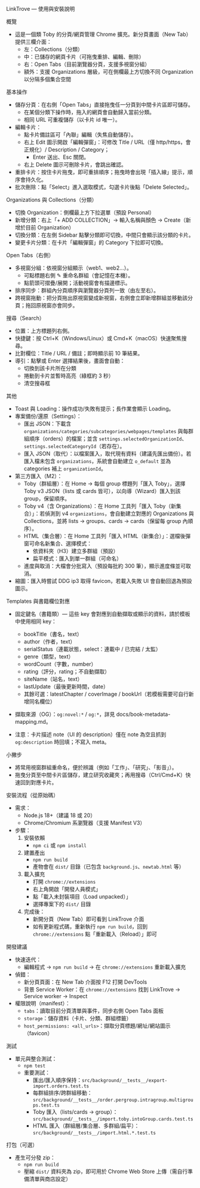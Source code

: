 LinkTrove — 使用與安裝說明

概覽

- 這是一個類 Toby 的分頁/網頁管理 Chrome 擴充。新分頁畫面（New Tab）提供三欄介面：
  - 左：Collections（分類）
  - 中：已儲存的網頁卡片（可拖曳重排、編輯、刪除）
  - 右：Open Tabs（目前瀏覽器分頁，支援多視窗分組）
  - 額外：支援 Organizations 層級，可在側欄最上方切換不同 Organization 以分隔多個集合空間

基本操作

- 儲存分頁：在右側「Open Tabs」直接拖曳任一分頁到中間卡片區即可儲存。
  - 在某個分類下操作時，拖入的網頁會自動歸入當前分類。
  - 相同 URL 可重複儲存（以卡片 id 唯一）。
- 編輯卡片：
  - 點卡片備註區可「內聯」編輯（失焦自動儲存）。
  - 右上 Edit 圖示開啟「編輯彈窗」：可修改 Title / URL（僅 http/https，會正規化）/ Description / Category；
    - Enter 送出、Esc 關閉。
  - 右上 Delete 圖示可刪除卡片，會跳出確認。
- 重排卡片：按住卡片拖曳，即可重排順序；拖曳時會出現「插入線」提示，順序會持久化。
- 批次刪除：點「Select」進入選取模式，勾選卡片後點「Delete Selected」。

Organizations 與 Collections（分類）

- 切換 Organization：側欄最上方下拉選單（預設 Personal）
- 新增分類：右上「+ ADD COLLECTION」→ 輸入名稱與顏色 → Create（新增於目前 Organization）
- 切換分類：在左側 Sidebar 點擊分類即可切換，中間只會顯示該分類的卡片。
- 變更卡片分類：在卡片「編輯彈窗」的 Category 下拉即可切換。

Open Tabs（右側）

- 多視窗分組：依視窗分組顯示（web1、web2…）。
  - 可點標題右側 ✎ 重命名群組（會記憶在本機）。
  - 點箭頭可摺疊/展開；活動視窗會有描邊標示。
- 排序同步：群組內分頁順序與瀏覽器分頁列一致（由左至右）。
- 跨視窗拖動：把分頁拖出原視窗變成新視窗，右側會立即新增群組並移動該分頁；拖回原視窗亦會同步。

搜尋（Search）

- 位置：上方標題列右側。
- 快捷鍵：按 Ctrl+K（Windows/Linux）或 Cmd+K（macOS）快速聚焦搜尋。
- 比對欄位：Title / URL / 備註；即時顯示前 10 筆結果。
- 導引：點擊或 Enter 選擇結果後，畫面會自動：
  - 切換到該卡片所在分類
  - 捲動到卡片並暫時高亮（綠框約 3 秒）
  - 清空搜尋框

其他

- Toast 與 Loading：操作成功/失敗有提示；長作業會顯示 Loading。
- 專案備份/還原（Settings）：
  - 匯出 JSON：下載含 `organizations/categories/subcategories/webpages/templates` 與每群組順序（orders）的檔案；並含 `settings.selectedOrganizationId`、`settings.selectedCategoryId`（若存在）。
  - 匯入 JSON（取代）：以檔案匯入，取代現有資料（建議先匯出備份）。若匯入檔未包含 `organizations`，系統會自動建立 `o_default` 並為 categories 補上 `organizationId`。
- 第三方匯入（M2）：
  - Toby（群組層）：在 Home → 每個 group 標題列「匯入 Toby」，選擇 Toby v3 JSON（lists 或 cards 皆可），以向導（Wizard）匯入到該 group，保留順序。
  - Toby v4（含 Organizations）：在 Home 工具列「匯入 Toby（新集合）」：若偵測到 v4 `organizations`，會自動建立對應的 Organizations 與 Collections，並將 lists → groups、cards → cards（保留每 group 內順序）。
  - HTML（集合層）：在 Home 工具列「匯入 HTML（新集合）」：選檔後彈窗可命名新集合、選擇模式：
    - 依資料夾（H3）建立多群組（預設）
    - 扁平模式：匯入到單一群組（可命名）
  - 進度與取消：大檔會分批寫入（預設每批約 300 筆），顯示進度條並可取消。
 - 縮圖：匯入時嘗試 DDG ip3 取得 favicon，若載入失敗 UI 會自動回退為預設圖示。

Templates 與書籍欄位對應

- 固定鍵名（書籍類）— 這些 key 會對應到自動擷取或顯示的資料，請於模板中使用相同 key：
  - bookTitle（書名，text）
  - author（作者，text）
  - serialStatus（連載狀態，select：連載中 / 已完結 / 太監）
  - genre（類型，text）
  - wordCount（字數，number）
  - rating（評分，rating；不自動擷取）
  - siteName（站名，text）
  - lastUpdate（最後更新時間，date）
  - 其餘可選：latestChapter / coverImage / bookUrl（若模板需要可自行新增同名欄位）

- 擷取來源（OG）：`og:novel:*` / `og:*`，詳見 docs/book-metadata-mapping.md。
- 注意：卡片描述 note（UI 的 description）僅在 note 為空且抓到 `og:description` 時回填；不寫入 meta。

小撇步

- 將常用視窗群組重命名，便於辨識（例如「工作」、「研究」、「影音」）。
- 拖曳分頁至中間卡片區儲存，建立研究收藏夾；再用搜尋（Ctrl/Cmd+K）快速回到對應卡片。

安裝流程（從原始碼）

- 需求：
  - Node.js 18+（建議 18 或 20）
  - Chrome/Chromium 系瀏覽器（支援 Manifest V3）
- 步驟：
  1. 安裝依賴
     - `npm ci` 或 `npm install`
  2. 建置產出
     - `npm run build`
     - 產物會在 `dist/` 目錄（已包含 `background.js`、`newtab.html` 等）
  3. 載入擴充
     - 打開 `chrome://extensions`
     - 右上角開啟「開發人員模式」
     - 點「載入未封裝項目（Load unpacked）」
     - 選擇專案下的 `dist/` 目錄
  4. 完成後：
     - 新開分頁（New Tab）即可看到 LinkTrove 介面
     - 如有更新程式碼，重新執行 `npm run build`，回到 `chrome://extensions` 點「重新載入（Reload）」即可

開發建議

- 快速迭代：
  - 編輯程式 → `npm run build` → 在 `chrome://extensions` 重新載入擴充
- 偵錯：
  - 新分頁頁面：在 New Tab 介面按 F12 打開 DevTools
  - 背景 Service Worker：在 `chrome://extensions` 找到 LinkTrove → Service worker → Inspect
- 權限說明（manifest）：
  - `tabs`：讀取目前分頁清單與事件，同步右側 Open Tabs 面板
  - `storage`：儲存資料（卡片、分類、群組標籤）
  - `host_permissions: <all_urls>`：擷取分頁標題/網址/網站圖示（favicon）

測試

- 單元與整合測試：
  - `npm test`
  - 重要測試：
    - 匯出/匯入順序保持：`src/background/__tests__/export-import.orders.test.ts`
    - 每群組排序/跨群組移動：`src/background/__tests__/order.pergroup.intragroup.multigroups.test.ts`
    - Toby 匯入（lists/cards → group）：`src/background/__tests__/import.toby.intoGroup.cards.test.ts`
    - HTML 匯入（群組層/集合層、多群組/扁平）：`src/background/__tests__/import.html.*.test.ts`

打包（可選）

- 產生可分發 zip：
  - `npm run build`
  - 壓縮 `dist/` 資料夾為 zip，即可用於 Chrome Web Store 上傳（需自行準備清單與商店設定）
